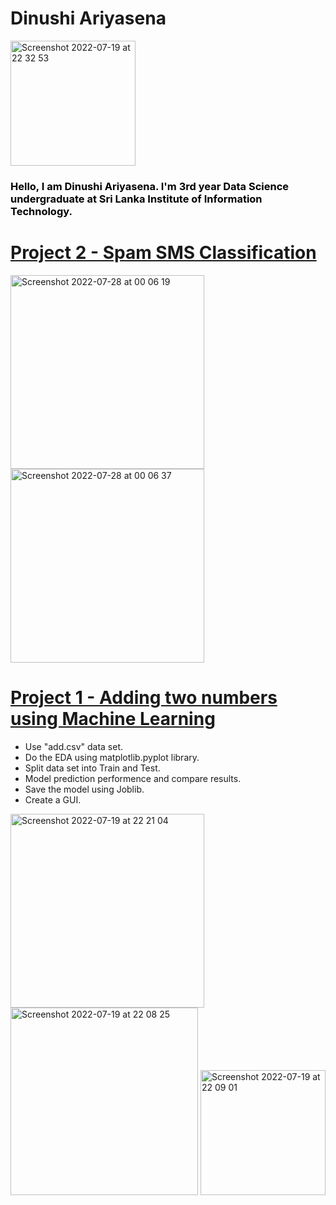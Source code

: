 # Dinushi Ariyasena

<img width="200" alt="Screenshot 2022-07-19 at 22 32 53" src="https://user-images.githubusercontent.com/87066711/179808188-de626bca-7a4d-4ff0-bd90-ca86ac6c6c6a.png"> 

### <span style="color: black">Hello, I am Dinushi Ariyasena. I'm 3rd year Data Science undergraduate at Sri Lanka Institute of Information Technology.</span>

# [Project 2 - Spam SMS Classification](https://github.com/DinuAR/Spam-SMS-Classification)

<img width="310" alt="Screenshot 2022-07-28 at 00 06 19" src="https://user-images.githubusercontent.com/87066711/181347488-8bbbb775-7e04-449b-bb06-b7ec01c7a57e.png">  <img width="310" alt="Screenshot 2022-07-28 at 00 06 37" src="https://user-images.githubusercontent.com/87066711/181347499-a0ceb521-9996-4a80-b255-b8defabab384.png">



# [Project 1 - Adding two numbers using Machine Learning](https://github.com/DinuAR/Add_two_numbers_using_ML)

- Use "add.csv" data set.
- Do the EDA using matplotlib.pyplot library.
- Split data set into Train and Test.
- Model prediction performence and compare results.
- Save the model using Joblib.
- Create a GUI.

<img width="310" alt="Screenshot 2022-07-19 at 22 21 04" src="https://user-images.githubusercontent.com/87066711/179806212-30f2b5fb-73f4-4bfb-a847-08c0aa661b84.png">   <img width="300" alt="Screenshot 2022-07-19 at 22 08 25" src="https://user-images.githubusercontent.com/87066711/179806299-1d2df0ae-b0fd-4574-b926-70c1aa8b4920.png">   <img width="200" alt="Screenshot 2022-07-19 at 22 09 01" src="https://user-images.githubusercontent.com/87066711/179806452-5cc8dbe4-2e3a-43d3-b5f0-d357ed1cbfc7.png">
